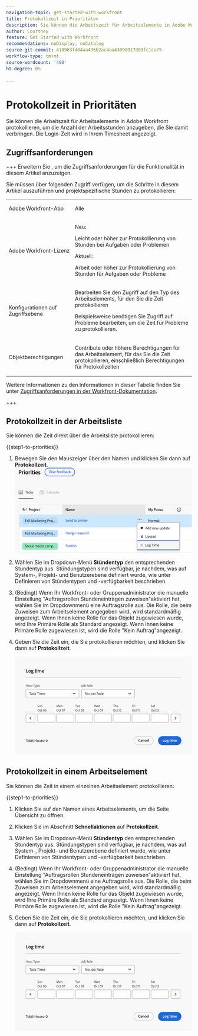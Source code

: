 ```yaml
---
navigation-topic: get-started-with-workfront
title: Protokollzeit in Prioritäten
description: Sie können die Arbeitszeit für Arbeitselemente in Adobe Workfront protokollieren, um die Anzahl der Arbeitsstunden anzugeben, die Sie damit verbringen. Die Login-Zeit wird in Ihrem Timesheet angezeigt.
author: Courtney
feature: Get Started with Workfront
recommendations: noDisplay, noCatalog
source-git-commit: 410963f404aa496b2ac4aa43098917d03fc1ca75
workflow-type: tm+mt
source-wordcount: '480'
ht-degree: 0%

---
```



# Protokollzeit in Prioritäten

Sie können die Arbeitszeit für Arbeitselemente in Adobe Workfront protokollieren, um die Anzahl der Arbeitsstunden anzugeben, die Sie damit verbringen. Die Login-Zeit wird in Ihrem Timesheet angezeigt.

## Zugriffsanforderungen

+++ Erweitern Sie , um die Zugriffsanforderungen für die Funktionalität in diesem Artikel anzuzeigen.

Sie müssen über folgenden Zugriff verfügen, um die Schritte in diesem Artikel auszuführen und projektspezifische Stunden zu protokollieren:

<table style="table-layout:auto"> 
 <col> 
 <col> 
 <tbody> 
  <tr> 
   <td role="rowheader">Adobe Workfront-Abo</td> 
   <td> <p>Alle</p> </td> 
  </tr> 
  <tr> 
   <td role="rowheader">Adobe Workfront-Lizenz</td> 
   <td> <p>Neu: </p>
   <p>Leicht oder höher zur Protokollierung von Stunden bei Aufgaben oder Problemen</p>
   <p>Aktuell: 
   <p>Arbeit oder höher zur Protokollierung von Stunden für Aufgaben oder Probleme</p> </td> 
  </tr> 
  <tr> 
   <td role="rowheader">Konfigurationen auf Zugriffsebene</td> 
   <td> <p>Bearbeiten Sie den Zugriff auf den Typ des Arbeitselements, für den Sie die Zeit protokollieren </p> <p>Beispielsweise benötigen Sie Zugriff auf Probleme bearbeiten, um die Zeit für Probleme zu protokollieren.</p> </td> 
  </tr> 
  <tr> 
   <td role="rowheader">Objektberechtigungen</td> 
   <td> <p>Contribute oder höhere Berechtigungen für das Arbeitselement, für das Sie die Zeit protokollieren, einschließlich Berechtigungen für Protokollzeiten</p> </td> 
  </tr> 
 </tbody> 
</table>

Weitere Informationen zu den Informationen in dieser Tabelle finden Sie unter [Zugriffsanforderungen in der Workfront-Dokumentation](/help/quicksilver/administration-and-setup/add-users/access-levels-and-object-permissions/access-level-requirements-in-documentation.md).

+++

## Protokollzeit in der Arbeitsliste

Sie können die Zeit direkt über die Arbeitsliste protokollieren:

{{step1-to-priorities}}

1. Bewegen Sie den Mauszeiger über den Namen und klicken Sie dann auf **Protokollzeit**.
   ![](assets/log-time.png)
1. Wählen Sie im Dropdown-Menü **Stündentyp** den entsprechenden Stundentyp aus. Stündungstypen sind verfügbar, je nachdem, was auf System-, Projekt- und Benutzerebene definiert wurde, wie unter Definieren von Stündentypen und -verfügbarkeit beschrieben.

1. (Bedingt) Wenn Ihr Workfront- oder Gruppenadministrator die manuelle Einstellung &quot;Auftragsrollen Stundeneinträgen zuweisen&quot;aktiviert hat, wählen Sie im Dropdownmenü eine Auftragsrolle aus. Die Rolle, die beim Zuweisen zum Arbeitselement angegeben wird, wird standardmäßig angezeigt. Wenn Ihnen keine Rolle für das Objekt zugewiesen wurde, wird Ihre Primäre Rolle als Standard angezeigt. Wenn Ihnen keine Primäre Rolle zugewiesen ist, wird die Rolle &quot;Kein Auftrag&quot;angezeigt.

1. Geben Sie die Zeit ein, die Sie protokollieren möchten, und klicken Sie dann auf **Protokollzeit**.

   ![](assets/log-time-dialog.png)

## Protokollzeit in einem Arbeitselement

Sie können die Zeit in einem einzelnen Arbeitselement protokollieren:

{{step1-to-priorities}}

1. Klicken Sie auf den Namen eines Arbeitselements, um die Seite Übersicht zu öffnen.
1. Klicken Sie im Abschnitt **Schnellaktionen** auf **Protokollzeit**.
1. Wählen Sie im Dropdown-Menü **Stündentyp** den entsprechenden Stundentyp aus. Stündungstypen sind verfügbar, je nachdem, was auf System-, Projekt- und Benutzerebene definiert wurde, wie unter Definieren von Stündentypen und -verfügbarkeit beschrieben.
1. (Bedingt) Wenn Ihr Workfront- oder Gruppenadministrator die manuelle Einstellung &quot;Auftragsrollen Stundeneinträgen zuweisen&quot;aktiviert hat, wählen Sie im Dropdownmenü eine Auftragsrolle aus. Die Rolle, die beim Zuweisen zum Arbeitselement angegeben wird, wird standardmäßig angezeigt. Wenn Ihnen keine Rolle für das Objekt zugewiesen wurde, wird Ihre Primäre Rolle als Standard angezeigt. Wenn Ihnen keine Primäre Rolle zugewiesen ist, wird die Rolle &quot;Kein Auftrag&quot;angezeigt.

1. Geben Sie die Zeit ein, die Sie protokollieren möchten, und klicken Sie dann auf **Protokollzeit**.

   ![](assets/log-time-dialog.png)

